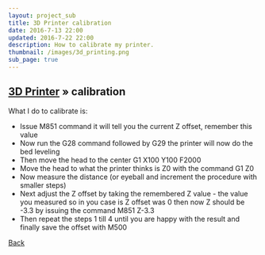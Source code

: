 ```yaml
---
layout: project_sub
title: 3D Printer calibration
date: 2016-7-13 22:00
updated: 2016-7-22 22:00
description: How to calibrate my printer.
thumbnail: /images/3d_printing.png
sub_page: true
---
```

## [3D Printer](3d_printer.html) &raquo; calibration

What I do to calibrate is:

* Issue M851 command it will tell you the current Z offset, remember this value
* Now run the G28 command followed by G29 the printer will now do the bed leveling
* Then move the head to the center G1 X100 Y100 F2000
* Move the head to what the printer thinks is Z0 with the command G1 Z0
* Now measure the distance (or eyeball and increment the procedure with smaller steps)
* Next adjust the Z offset by taking the remembered Z value - the value you measured so in you case is Z offset was 0 then now Z should be -3.3 by issuing the command M851 Z-3.3
* Then repeat the steps 1 till 4 until you are happy with the result and finally save the offset with M500


[Back](3d_printer.html)
